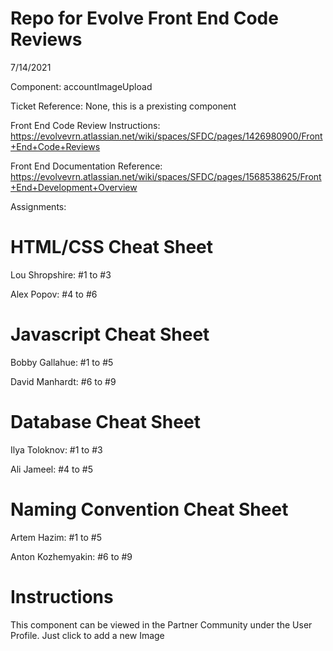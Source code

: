 # Repo for Evolve Front End Code Reviews
7/14/2021

Component: accountImageUpload

Ticket Reference: None, this is a prexisting component

Front End Code Review Instructions: https://evolvevrn.atlassian.net/wiki/spaces/SFDC/pages/1426980900/Front+End+Code+Reviews

Front End Documentation Reference: https://evolvevrn.atlassian.net/wiki/spaces/SFDC/pages/1568538625/Front+End+Development+Overview


Assignments:
# HTML/CSS Cheat Sheet
Lou Shropshire: #1 to #3

Alex Popov: #4 to #6

# Javascript Cheat Sheet

Bobby Gallahue: #1 to #5

David Manhardt: #6 to #9

# Database Cheat Sheet

Ilya Toloknov: #1 to #3

Ali Jameel: #4 to #5

# Naming Convention Cheat Sheet

Artem Hazim: #1 to #5

Anton Kozhemyakin: #6 to #9


# Instructions
This component can be viewed in the Partner Community under the User Profile. Just click to add a new Image

